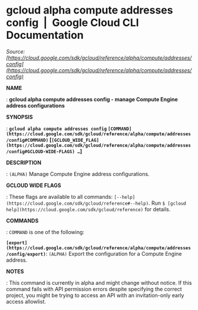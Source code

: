 # gcloud alpha compute addresses config  |  Google Cloud CLI Documentation

*Source: [https://cloud.google.com/sdk/gcloud/reference/alpha/compute/addresses/config](https://cloud.google.com/sdk/gcloud/reference/alpha/compute/addresses/config)*

**NAME**

: **gcloud alpha compute addresses config - manage Compute Engine address configurations**

**SYNOPSIS**

: **`gcloud alpha compute addresses config` `[COMMAND](https://cloud.google.com/sdk/gcloud/reference/alpha/compute/addresses/config#COMMAND)` [`[GCLOUD_WIDE_FLAG](https://cloud.google.com/sdk/gcloud/reference/alpha/compute/addresses/config#GCLOUD-WIDE-FLAGS) …`]**

**DESCRIPTION**

: `(ALPHA)` Manage Compute Engine address configurations.

**GCLOUD WIDE FLAGS**

: These flags are available to all commands: `[--help](https://cloud.google.com/sdk/gcloud/reference#--help)`.
Run `$ [gcloud help](https://cloud.google.com/sdk/gcloud/reference)` for details.

**COMMANDS**

: ``COMMAND`` is one of the following:

**`[export](https://cloud.google.com/sdk/gcloud/reference/alpha/compute/addresses/config/export)`**:
`(ALPHA)` Export the configuration for a Compute Engine address.

**NOTES**

: This command is currently in alpha and might change without notice. If this
command fails with API permission errors despite specifying the correct project,
you might be trying to access an API with an invitation-only early access
allowlist.